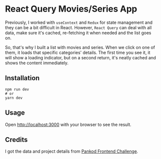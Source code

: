 # React Query Movies/Series App

Previously, I worked with `useContext` and `Redux` for state management and they can be a bit difficult in React. However, `React Query` can deal with all data, make sure it's cached, re-fetching it when needed and the list goes on.

So, that's why I built a list with movies and series. When we click on one of them, it loads that specific categories' details. The first time you see it, it will show a loading indicator, but on a second return, it's neatly cached and shows the content immediately.

## Installation

```
npm run dev
# or
yarn dev
```

## Usage

Open [http://localhost:3000](http://localhost:3000) with your browser to see the result.

## Credits

I got the data and project details from [Pankod Frontend Challenge](https://github.com/pankod/frontend-challenge).
